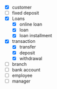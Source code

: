 -   [x] customer
-   [ ] fixed deposit
-   [x] Loans
    -   [x] online loan
    -   [x] loan
    -   [x] loan installment
-   [x] transaction
    -   [x] transfer
    -   [x] deposit
    -   [x] withdrawal
-   [ ] branch
-   [ ] bank account
-   [ ] employee
-   [ ] manager